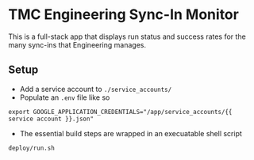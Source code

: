 # TMC Engineering Sync-In Monitor
This is a full-stack app that displays run status and success rates for the many sync-ins that Engineering manages.

## Setup
* Add a service account to `./service_accounts/`
* Populate an `.env` file like so

```
export GOOGLE_APPLICATION_CREDENTIALS="/app/service_accounts/{{ service account }}.json"
```

* The essential build steps are wrapped in an execuatable shell script

```
deploy/run.sh
```